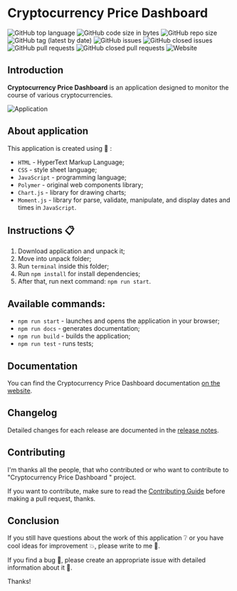 # Cryptocurrency Price Dashboard 
![GitHub top language](https://img.shields.io/github/languages/top/CreativeRusBear/Cryptocurrency-Pice-Dashboard-App) 
![GitHub code size in bytes](https://img.shields.io/github/languages/code-size/CreativeRusBear/Cryptocurrency-Pice-Dashboard-App) 
![GitHub repo size](https://img.shields.io/github/repo-size/CreativeRusBear/Cryptocurrency-Pice-Dashboard-App)
![GitHub tag (latest by date)](https://img.shields.io/github/v/tag/CreativeRusBear/Cryptocurrency-Pice-Dashboard-App) 
![GitHub issues](https://img.shields.io/github/issues/CreativeRusBear/Cryptocurrency-Pice-Dashboard-App)
![GitHub closed issues](https://img.shields.io/github/issues-closed/CreativeRusBear/Cryptocurrency-Pice-Dashboard-App)
![GitHub pull requests](https://img.shields.io/github/issues-pr/CreativeRusBear/Cryptocurrency-Pice-Dashboard-App)
![GitHub closed pull requests](https://img.shields.io/github/issues-pr-closed/CreativeRusBear/Cryptocurrency-Pice-Dashboard-App)
![Website](https://img.shields.io/website?url=https%3A%2F%2Fcreativerusbear.github.io%2FCryptocurrency-Pice-Dashboard-App%2F)

## Introduction

**Cryptocurrency Price Dashboard** is an application designed to monitor the course of various cryptocurrencies. 

![Application](https://user-images.githubusercontent.com/37180024/73206591-388c5280-4154-11ea-9fdb-2ef5dfa7cbf6.gif)


## About application

This application is created using :bookmark_tabs: :
 * `HTML` - HyperText Markup Language;
 * `CSS` - style sheet language;
 * `JavaScript` - programming language;
 * `Polymer` - original web components library;
 * `Chart.js` - library for drawing charts;
 * `Moment.js` - library for parse, validate, manipulate, and display dates and times in `JavaScript`.
 
## Instructions :clipboard:

1. Download application and unpack it;
2. Move into unpack folder;
3. Run `terminal` inside this folder;
4. Run `npm install` for install dependencies;
5. After that, run next command: `npm run start`.

## Available commands:
- ```npm run start``` - launches and opens the application in your browser;
- ```npm run docs``` - generates documentation;
- ```npm run build``` - builds the application;
- ```npm run test``` - runs tests;

## Documentation

You can find the Cryptocurrency Price Dashboard documentation [on the website](https://creativerusbear.github.io/Cryptocurrency-Pice-Dashboard-App/).

## Changelog

Detailed changes for each release are documented in the [release notes](CHANGELOG.md).

## Contributing

I'm thanks all the people, that who contributed or who want to contribute to "Cryptocurrency Price Dashboard " project.

If you want to contribute, make sure to read the [Contributing Guide](CONTRIBUTING.md) before making a pull request, thanks.

## Conclusion

If you still have questions about the work of this application :grey_question: or you have cool ideas for improvement :boom:, please write to me :email:.

If you find a bug :bug:, please create an appropriate issue with detailed information about it :speech_balloon:.

Thanks!
